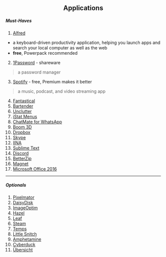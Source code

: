 <h2 align="center">Applications</h2>

<h5>Must-Haves</h5>

1. [Alfred](https://www.alfredapp.com/)
 * a keyboard-driven productivity application, helping you launch apps and search your local computer as well as the web
 * **free**, Powerpack recommended

2. [1Password](https://1password.com) - shareware
>  a password manager

3. [Spotify](https://www.spotify.com/us/) - free, Premium makes it better
> a music, podcast, and video streaming app

4. [Fantastical](https://flexibits.com/fantastical) 
5. [Bartender](https://www.macbartender.com/) 
6. [Unclutter](http://unclutterapp.com/) 
7. [iStat Menus](https://bjango.com/mac/istatmenus/) 
8. [ChatMate for WhatsApp](https://de.chatmate.io/)
9. [Boom 3D](http://www.globaldelight.com/boom3d/index.php)
10. [Dropbox](https://www.dropbox.com/)
11. [Skype](https://www.skype.com/)
12. [IINA](https://lhc70000.github.io/iina/)
13. [Sublime Text](https://www.sublimetext.com/)
14. [Discord](https://discordapp.com/)
15. [BetterZip](https://macitbetter.com/)
16. [Magnet](http://magnet.crowdcafe.com/)
17. [Microsoft Office 2016](https://products.office.com/de-de/home?WT.mc_id=oan_winnav_office)

***

<h5>Optionals</h5>

1. [Pixelmator](http://www.pixelmator.com/mac/) 
2. [DaisyDisk](https://daisydiskapp.com) 
3. [ImageOptim](https://imageoptim.com/mac) 
4. [Hazel](https://www.noodlesoft.com)
5. [Leaf](https://itunes.apple.com/app/leaf/id576338668?mt=12)
6. [Steam](http://store.steampowered.com/)
7. [Temps](https://itunes.apple.com/de/app/temps-wetter-zeit-netatmo/id489930332?mt=12)
8. [Little Snitch](https://www.obdev.at/products/littlesnitch/index.html)
9. [Amphetamine](https://itunes.apple.com/de/app/amphetamine/id937984704?mt=12)
10. [Cyberduck](https://cyberduck.io/)
11. [Übersicht](http://tracesof.net/uebersicht/)
